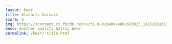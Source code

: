 ```yaml
---
layout: beer
title: Aladaris Gaisais
score: 6
img: https://scontent.xx.fbcdn.net/v/t1.0-0/p480x480/603023_10152001619908745_1091913425_n.jpg?oh=7b36cdd01f4a29cb8182ded2cabba79e&oe=58C05D02
desc: Another quality baltic beer
permalink: /beer/:title.html
---
```

